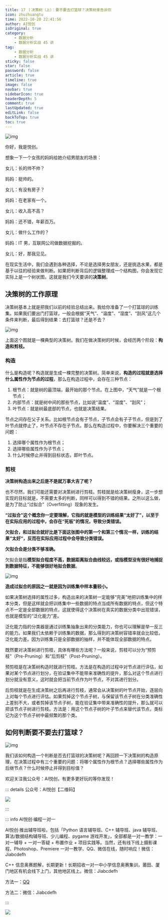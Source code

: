```yaml
---
title: 17 丨决策树（上）：要不要去打篮球？决策树来告诉你
icon: zhuzhuangtu
time: 2022-10-20 22:41:56
author: AI悦创
isOriginal: true
category: 
    - 数据分析
    - 数据分析实战 45 讲
tag:
    - 数据分析
    - 数据分析实战 45 讲
sticky: false
star: false
password: false
article: true
timeline: true
image: false
navbar: true
sidebarIcon: true
headerDepth: 5
comment: true
lastUpdated: true
editLink: false
backToTop: true
toc: true
---
```


![img](./17.assets/2065cb175567834a1184e8347880e632.jpg)

你好，我是悦创。

想象一下一个女孩的妈妈给她介绍男朋友的场景：

女儿：长的帅不帅？

妈妈：挺帅的。

女儿：有没有房子？

妈妈：在老家有一个。

女儿：收入高不高？

妈妈：还不错，年薪百万。

女儿：做什么工作的？

妈妈：IT 男，互联网公司做数据挖掘的。

女儿：好，那我见见。

在现实生活中，我们会遇到各种选择，不论是选择男女朋友，还是挑选水果，都是基于以往的经验来做判断。如果把判断背后的逻辑整理成一个结构图，你会发现它实际上是一个树状图，这就是我们今天要讲的**决策树**。

## 决策树的工作原理

决策树基本上就是把我们以前的经验总结出来。我给你准备了一个打篮球的训练集。如果我们要出门打篮球，一般会根据“天气”、“温度”、“湿度”、“刮风”这几个条件来判断，最后得到结果：去打篮球？还是不去？

![img](./17.assets/dca4224b342894f12f54a9cb41d8cd90.jpg)

上面这个图就是一棵典型的决策树。我们在做决策树的时候，会经历两个阶段：**构造和剪枝。**

### 构造

什么是构造呢？构造就是生成一棵完整的决策树。简单来说，**构造的过程就是选择什么属性作为节点的过程**，那么在构造过程中，会存在三种节点：

1.   根节点：就是树的最顶端，最开始的那个节点。在上图中，“天气”就是一个根节点；
2.   内部节点：就是树中间的那些节点，比如说“温度”、“湿度”、“刮风”；
3.   叶节点：就是树最底部的节点，也就是决策结果。

节点之间存在父子关系。比如根节点会有子节点，子节点会有子子节点，但是到了叶节点就停止了，叶节点不存在子节点。那么在构造过程中，你要解决三个重要的问题：

1.   选择哪个属性作为根节点；
2.   选择哪些属性作为子节点；
3.   什么时候停止并得到目标状态，即叶节点。

### 剪枝

**决策树构造出来之后是不是就万事大吉了呢？**

也不尽然，我们可能还需要对决策树进行剪枝。剪枝就是给决策树瘦身，这一步想实现的目标就是，不需要太多的判断，同样可以得到不错的结果。之所以这么做，是为了防止“过拟合”（Overfitting）现象的发生。

**“过拟合”这个概念你一定要理解，它指的就是模型的训练结果“太好了”，以至于在实际应用的过程中，会存在“死板”的情况，导致分类错误。**

**欠拟合，和过拟合就好比是下面这张图中的第一个和第三个情况一样，训练的结果“太好“，反而在实际应用过程中会导致分类错误。**

**欠拟合会是分类不够准确。**

欠拟合是指**模型拟合程度不高，数据距离拟合曲线较远，或指模型没有很好地捕捉到数据特征，不能够很好地拟合数据**。

![img](./17.assets/d30bfa3954ffdf5baf47ce53df9366df.jpg)

**造成过拟合的原因之一就是因为训练集中样本量较小。**

如果决策树选择的属性过多，构造出来的决策树一定能够“完美”地把训练集中的样本分类，但是这样就会把训练集中一些数据的特点当成所有数据的特点，但这个特点不一定是全部数据的特点，这就使得这个决策树在真实的数据分类中出现错误，也就是模型的“泛化能力”差。

泛化能力指的分类器是通过训练集抽象出来的分类能力，你也可以理解是举一反三的能力。如果我们太依赖于训练集的数据，那么得到的决策树容错率就会比较低，泛化能力差。因为训练集只是全部数据的抽样，并不能体现全部数据的特点。

既然要对决策树进行剪枝，具体有哪些方法呢？一般来说，剪枝可以分为“预剪枝”（Pre-Pruning）和“后剪枝”（Post-Pruning）。

预剪枝是在决策树构造时就进行剪枝。方法是在构造的过程中对节点进行评估，如果对某个节点进行划分，在验证集中不能带来准确性的提升，那么对这个节点进行划分就没有意义，这时就会把当前节点作为叶节点，不对其进行划分。

后剪枝就是在生成决策树之后再进行剪枝，通常会从决策树的叶节点开始，逐层向上对每个节点进行评估。如果剪掉这个节点子树，与保留该节点子树在分类准确性上差别不大，或者剪掉该节点子树，能在验证集中带来准确性的提升，那么就可以把该节点子树进行剪枝。方法是：用这个节点子树的叶子节点来替代该节点，类标记为这个节点子树中最频繁的那个类。

## 如何判断要不要去打篮球？

![img](./17.assets/327eafa4a33e3e76ca86ac59195c0307.png)

我们该如何构造一个判断是否去打篮球的决策树呢？再回顾一下决策树的构造原理，在决策过程中有三个重要的问题：将哪个属性作为根节点？选择哪些属性作为后继节点？什么时候停止并得到目标值？

























欢迎关注我公众号：AI悦创，有更多更好玩的等你发现！

::: details 公众号：AI悦创【二维码】

![](/gzh.jpg)

:::

::: info AI悦创·编程一对一

AI悦创·推出辅导班啦，包括「Python 语言辅导班、C++ 辅导班、java 辅导班、算法/数据结构辅导班、少儿编程、pygame 游戏开发」，全部都是一对一教学：一对一辅导 + 一对一答疑 + 布置作业 + 项目实践等。当然，还有线下线上摄影课程、Photoshop、Premiere 一对一教学、QQ、微信在线，随时响应！微信：Jiabcdefh

C++ 信息奥赛题解，长期更新！长期招收一对一中小学信息奥赛集训，莆田、厦门地区有机会线下上门，其他地区线上。微信：Jiabcdefh

方法一：[QQ](http://wpa.qq.com/msgrd?v=3&uin=1432803776&site=qq&menu=yes)

方法二：微信：Jiabcdefh

:::

![](/zsxq.jpg)
